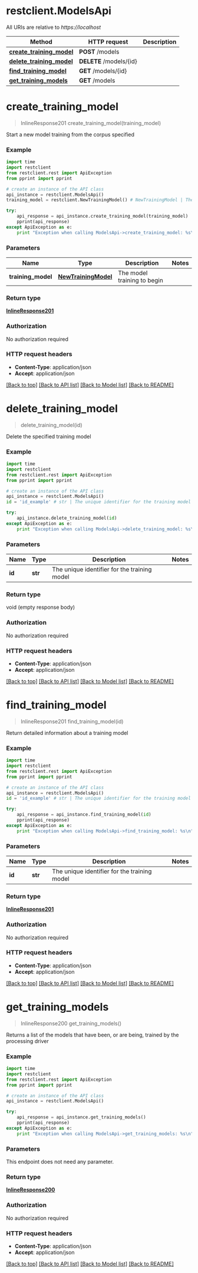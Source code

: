 # restclient.ModelsApi

All URIs are relative to *https://localhost*

Method | HTTP request | Description
------------- | ------------- | -------------
[**create_training_model**](ModelsApi.md#create_training_model) | **POST** /models | 
[**delete_training_model**](ModelsApi.md#delete_training_model) | **DELETE** /models/{id} | 
[**find_training_model**](ModelsApi.md#find_training_model) | **GET** /models/{id} | 
[**get_training_models**](ModelsApi.md#get_training_models) | **GET** /models | 


# **create_training_model**
> InlineResponse201 create_training_model(training_model)



Start a new model training from the corpus specified

### Example 
```python
import time
import restclient
from restclient.rest import ApiException
from pprint import pprint

# create an instance of the API class
api_instance = restclient.ModelsApi()
training_model = restclient.NewTrainingModel() # NewTrainingModel | The model training to begin

try: 
    api_response = api_instance.create_training_model(training_model)
    pprint(api_response)
except ApiException as e:
    print "Exception when calling ModelsApi->create_training_model: %s\n" % e
```

### Parameters

Name | Type | Description  | Notes
------------- | ------------- | ------------- | -------------
 **training_model** | [**NewTrainingModel**](NewTrainingModel.md)| The model training to begin | 

### Return type

[**InlineResponse201**](InlineResponse201.md)

### Authorization

No authorization required

### HTTP request headers

 - **Content-Type**: application/json
 - **Accept**: application/json

[[Back to top]](#) [[Back to API list]](../README.md#documentation-for-api-endpoints) [[Back to Model list]](../README.md#documentation-for-models) [[Back to README]](../README.md)

# **delete_training_model**
> delete_training_model(id)



Delete the specified training model

### Example 
```python
import time
import restclient
from restclient.rest import ApiException
from pprint import pprint

# create an instance of the API class
api_instance = restclient.ModelsApi()
id = 'id_example' # str | The unique identifier for the training model

try: 
    api_instance.delete_training_model(id)
except ApiException as e:
    print "Exception when calling ModelsApi->delete_training_model: %s\n" % e
```

### Parameters

Name | Type | Description  | Notes
------------- | ------------- | ------------- | -------------
 **id** | **str**| The unique identifier for the training model | 

### Return type

void (empty response body)

### Authorization

No authorization required

### HTTP request headers

 - **Content-Type**: application/json
 - **Accept**: application/json

[[Back to top]](#) [[Back to API list]](../README.md#documentation-for-api-endpoints) [[Back to Model list]](../README.md#documentation-for-models) [[Back to README]](../README.md)

# **find_training_model**
> InlineResponse201 find_training_model(id)



Return detailed information about a training model

### Example 
```python
import time
import restclient
from restclient.rest import ApiException
from pprint import pprint

# create an instance of the API class
api_instance = restclient.ModelsApi()
id = 'id_example' # str | The unique identifier for the training model

try: 
    api_response = api_instance.find_training_model(id)
    pprint(api_response)
except ApiException as e:
    print "Exception when calling ModelsApi->find_training_model: %s\n" % e
```

### Parameters

Name | Type | Description  | Notes
------------- | ------------- | ------------- | -------------
 **id** | **str**| The unique identifier for the training model | 

### Return type

[**InlineResponse201**](InlineResponse201.md)

### Authorization

No authorization required

### HTTP request headers

 - **Content-Type**: application/json
 - **Accept**: application/json

[[Back to top]](#) [[Back to API list]](../README.md#documentation-for-api-endpoints) [[Back to Model list]](../README.md#documentation-for-models) [[Back to README]](../README.md)

# **get_training_models**
> InlineResponse200 get_training_models()



Returns a list of the models that have been, or are being, trained by the processing driver

### Example 
```python
import time
import restclient
from restclient.rest import ApiException
from pprint import pprint

# create an instance of the API class
api_instance = restclient.ModelsApi()

try: 
    api_response = api_instance.get_training_models()
    pprint(api_response)
except ApiException as e:
    print "Exception when calling ModelsApi->get_training_models: %s\n" % e
```

### Parameters
This endpoint does not need any parameter.

### Return type

[**InlineResponse200**](InlineResponse200.md)

### Authorization

No authorization required

### HTTP request headers

 - **Content-Type**: application/json
 - **Accept**: application/json

[[Back to top]](#) [[Back to API list]](../README.md#documentation-for-api-endpoints) [[Back to Model list]](../README.md#documentation-for-models) [[Back to README]](../README.md)

